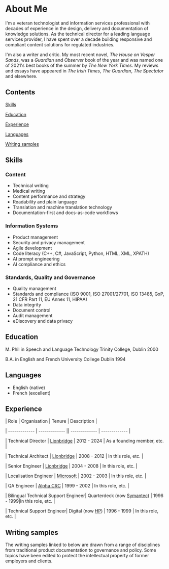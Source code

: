 # About Me

I'm a veteran technologist and information services professional with decades of experience in the design, delivery and documentation of knowledge solutions. As the technical director for a leading language services provider, I have spent over a decade building responsive and compliant content solutions for regulated industries.

I'm also a writer and critic. My most recent novel, *The House on Vesper Sands*, was a *Guardian* and *Observer* book of the year and was named one of 2021's best books of the summer by *The New York Times*. My reviews and essays have appeared in *The Irish Times*, *The Guardian*, *The Spectator* and elsewhere.

## Contents

[Skills](#skills)

[Education](#education)

[Experience](#experience)

[Languages](#languages)

[Writing samples](#writing-samples)



## Skills

### Content

- Technical writing
- Medical writing
- Content performance and strategy
- Readability and plain language
- Translation and machine translation technology
- Documentation-first and docs-as-code workflows

### Information Systems

- Product management
- Security and privacy management
- Agile development
- Code literacy (C++, C#, JavaScript, Python, HTML, XML, XPATH)
- AI prompt engineering
- AI compliance and ethics


### Standards, Quality and Governance

- Quality management
- Standards and compliance (ISO 9001, ISO 27001/27701, ISO 13485, GxP, 21 CFR Part 11, EU Annex 11, HIPAA)
- Data integrity
- Document control
- Audit management
- eDiscovery and data privacy


## Education

M. Phil in Speech and Language Technology
Trinity College, Dublin
2000

B.A. in English and French
University College Dublin
1994

## Languages

- English (native)
- French (excellent)


## Experience


| Role | Organisation | Tenure | Description |

| ------------- | ------------- || ------------- | ------------- |

| Technical Director | [Lionbridge](lionbridge.com) | 2012 - 2024 | As a founding member, etc. |

| Technical Architect | [Lionbridge](lionbridge.com) | 2008 - 2012 | In this role, etc. |

| Senior Engineer | [Lionbridge](lionbridge.com) | 2004 - 2008 | In this role, etc. |

| Localisation Engineer | [Microsoft](microsoft.com) | 2002 - 2003 | In this role, etc. |

| QA Engineer | [Alpha CRC](alphacrc.com) | 1999 - 2002 | In this role, etc. |

| Bilingual Technical Support Engineer| Quarterdeck \(now [Symantec](https://symantec.com)\) | 1996 - 1999|In this role, etc. |

| Technical Support Engineer| Digital \(now [HP](https://hp.com)\) | 1996 - 1999 | In this role, etc. |


## Writing samples

The writing samples linked to below are drawn from a range of disciplines from traditional product documentation to governance and policy. Some topics have been edited to protect the intellectual property of former employers and clients.

